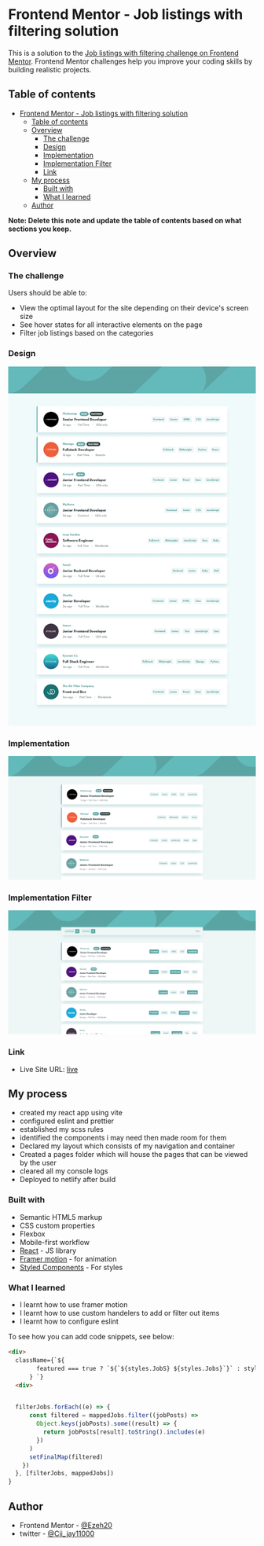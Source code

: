# Frontend Mentor - Job listings with filtering solution

This is a solution to the [Job listings with filtering challenge on Frontend Mentor](https://www.frontendmentor.io/challenges/job-listings-with-filtering-ivstIPCt). Frontend Mentor challenges help you improve your coding skills by building realistic projects. 

## Table of contents

- [Frontend Mentor - Job listings with filtering solution](#frontend-mentor---job-listings-with-filtering-solution)
  - [Table of contents](#table-of-contents)
  - [Overview](#overview)
    - [The challenge](#the-challenge)
    - [Design](#design)
    - [Implementation](#implementation)
    - [Implementation Filter](#implementation-filter)
    - [Link](#link)
  - [My process](#my-process)
    - [Built with](#built-with)
    - [What I learned](#what-i-learned)
  - [Author](#author)

**Note: Delete this note and update the table of contents based on what sections you keep.**

## Overview

### The challenge

Users should be able to:

- View the optimal layout for the site depending on their device's screen size
- See hover states for all interactive elements on the page
- Filter job listings based on the categories

### Design

![](./src/assets/design/desktop-design.jpg)

### Implementation

![](/public/images/job.png)

### Implementation Filter

![](/public/images/update.png)


### Link

- Live Site URL: [live](https://jobs-listing.netlify.app)

## My process

- created my react app using vite
- configured eslint and prettier
- established my scss rules
- identified the components i may need then made room for them
- Declared  my layout which consists of my navigation and container
- Created a pages folder which will house the pages that can be viewed by the user
- cleared all my console logs
- Deployed to netlify after build
### Built with

- Semantic HTML5 markup
- CSS custom properties
- Flexbox
- Mobile-first workflow
- [React](https://reactjs.org/) - JS library
- [Framer motion](https://www.framer.com/) - for animation
- [Styled Components](https://styled-components.com/) - For styles

### What I learned

- I learnt how to use framer motion
- I learnt how to use custom handelers to add or filter out items
- I learnt how to configure eslint

To see how you can add code snippets, see below:

```html
<div>
  className={`${
        featured === true ? `${`${styles.JobS} ${styles.Jobs}`}` : styles.Jobs
      } `}
  <div>
```
```
```
```js
  filterJobs.forEach((e) => {
      const filtered = mappedJobs.filter((jobPosts) =>
        Object.keys(jobPosts).some((result) => {
          return jobPosts[result].toString().includes(e)
        })
      )
      setFinalMap(filtered)
    })
  }, [filterJobs, mappedJobs])
}
```

## Author

- Frontend Mentor - [@Ezeh20](https://www.frontendmentor.io/profile/Ezeh20)
- twitter - [@Cii_jay11000](https://twitter.com/Cii_jay11000)